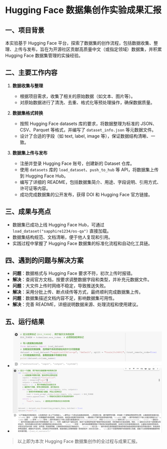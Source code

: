 # Hugging Face 数据集创作实验成果汇报

## 一、项目背景

本实验基于 Hugging Face 平台，探索了数据集的创作流程，包括数据收集、整理、上传与发布，旨在为开源社区贡献高质量中文（或指定领域）数据集，并积累 Hugging Face 数据集管理的实操经验。

## 二、主要工作内容

1. **数据收集与整理**
   - 根据项目需求，收集了相关的原始数据（如文本、图片等）。
   - 对原始数据进行了清洗、去重、格式化等预处理操作，确保数据质量。

2. **数据集格式转换**
   - 按照 Hugging Face datasets 库的要求，将数据整理为标准的 JSON、CSV、Parquet 等格式，并编写了 `dataset_info.json` 等元数据文件。
   - 设计了合适的字段（如 text, label, image 等），保证数据结构清晰、一致。

3. **数据集上传与发布**
   - 注册并登录 Hugging Face 账号，创建新的 Dataset 仓库。
   - 使用 `datasets` 库的 `load_dataset`、`push_to_hub` 等 API，将数据集上传到 Hugging Face Hub。
   - 编写了详细的 README，包括数据集简介、用途、字段说明、引用方式、许可证等内容。
   - 成功完成数据集的公开发布，获得 DOI 和 Hugging Face 官方链接。


## 三、成果与亮点

- 数据集已成功上线 Hugging Face Hub，可通过 `load_dataset("sapphire1234/os-qa")` 直接加载。
- 数据集结构规范、文档清晰，便于他人复现和引用。
- 实践过程中掌握了 Hugging Face 数据集的标准化流程和自动化工具链。

## 四、遇到的问题与解决方案

- **问题**：数据格式与 Hugging Face 要求不符，初次上传时报错。
- **解决**：查阅官方文档，按要求调整数据字段和类型，并补充元数据文件。
- **问题**：大文件上传时网络不稳定，导致推送失败。
- **解决**：采用分批上传、断点续传等方式，最终顺利完成数据集上传。
- **问题**：数据集描述文档内容不足，影响数据集可用性。
- **解决**：完善 README，详细说明数据来源、处理流程和使用建议。

## 五、运行结果
- ![alt text](image-8.png)
- ![alt text](image-9.png)



> 以上即为本次 Hugging Face 数据集创作的全过程与成果汇报。